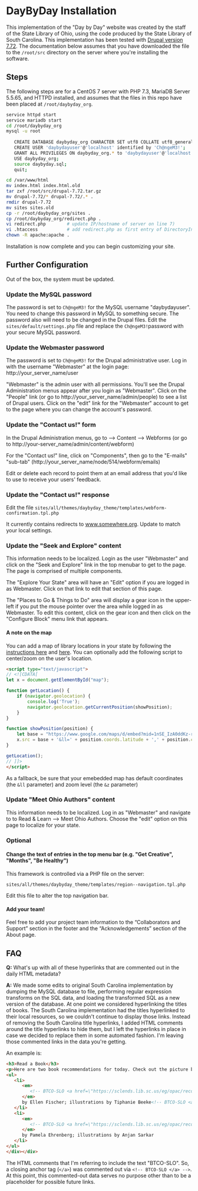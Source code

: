 # DayByDay Installation

This implementation of the "Day by Day" website was created by the staff of the State Library of Ohio, using the code produced by the State Library of South Carolina. This implementation has been tested with [Drupal version 7.72](https://ftp.drupal.org/files/projects/drupal-7.72.tar.gz). The documentation below assumes that you have downloaded the file to the <code>/root/src</code> directory on the server where you're installing the software.

## Steps
The following steps are for a CentOS 7 server with PHP 7.3, MariaDB Server 5.5.65, and HTTPD installed, and assumes that the files in this repo have been placed at <code>/root/daybyday_org</code>.

```sh
service httpd start
service mariadb start
cd /root/daybyday_org
mysql -u root
           
   CREATE DATABASE daybyday_org CHARACTER SET utf8 COLLATE utf8_general_ci;
   CREATE USER 'daybydayuser'@'localhost' identified by 'Ch@ngeM3!';
   GRANT ALL PRIVILEGES ON daybyday_org.* to 'daybydayuser'@'localhost';
   USE daybyday_org;
   source daybyday.sql;
   quit;

cd /var/www/html
mv index.html index.html.old
tar zxf /root/src/drupal-7.72.tar.gz
mv drupal-7.72/* drupal-7.72/.* .
rmdir drupal-7.72
mv sites sites.old
cp -r /root/daybyday_org/sites .
cp /root/daybyday_org/redirect.php .
vi redirect.php        # update IP/hostname of server on line 7)
vi .htaccess           # add redirect.php as first entry of DirectoryIndex stanza
chown -R apache:apache .
```

Installation is now complete and you can begin customizing your site.


## Further Configuration
Out of the box, the system must be updated.


### Update the MySQL password
The password is set to <code>Ch@ngeM3!</code> for the MySQL username "daybydayuser".  You need to change this password in MySQL to something secure. The password also will need to be changed in the Drupal files.  Edit the <code>sites/default/settings.php</code> file and replace the <code>Ch@ngeM3!</code>password with your secure MySQL password.


### Update the Webmaster password
The password is set to <code>Ch@ngeM3!</code> for the Drupal administrative user. Log in with the username "Webmaster" at the login page:  http://your_server_name/user

"Webmaster" is the admin user with all permissions.  You'll see the Drupal Administration menus appear after you login as "Webmaster". Click on the "People" link (or go to http://your_server_name/admin/people) to see a list of Drupal users.  Click on the "edit" link for the "Webmaster" account to get to the page where you can change the account's password.


### Update the "Contact us!" form
In the Drupal Administration menus, go to --> Content --> Webforms (or go to http://your-server_name/admin/content/webform)

For the "Contact us!" line, click on "Components", then go to the "E-mails" "sub-tab" (http://your_server_name/node/514/webform/emails)

Edit or delete each record to point them at an email address that you'd like to use to receive your users' feedback.


### Update the "Contact us!" response
Edit the file <code>sites/all/themes/daybyday_theme/templates/webform-confirmation.tpl.php</code>

It currently contains redirects to www.somewhere.org. Update to match your local settings.

### Update the "Seek and Explore" content
This information needs to be localized.  Login as the user "Webmaster" and click on the "Seek and Explore" link in the top menubar to get to the page. The page is comprised of multiple components.

The "Explore Your State" area will have an "Edit" option if you are logged in as Webmaster.  Click on that link to edit that section of this page.

The "Places to Go & Things to Do" area will display a gear icon in the upper-left if you put the mouse pointer over the area while logged in as Webmaster.  To edit this content, click on the gear icon and then click on the "Configure Block" menu link that appears.

#### A note on the map
You can add a map of library locations in your state by following the [instructions here](https://support.google.com/mymaps/answer/3024454?hl=en&amp%3Bref_topic=3188329) and [here](https://www.google.com/earth/outreach/learn/visualize-your-data-on-a-custom-map-using-google-my-maps/#let-s-get-started-0).
You can optionally add the following script to center/zoom on the user's location.

```html
<script type="text/javascript">
// <![CDATA[
let x = document.getElementById("map");

function getLocation() {
    if (navigator.geolocation) {
        console.log('True');
        navigator.geolocation.getCurrentPosition(showPosition);
    }
}

function showPosition(position) {
    let base = "https://www.google.com/maps/d/embed?mid=1nSE_IzA0ddKz-rhqVCS9a4jg_fqwavA-";
    x.src = base + '&ll=' + position.coords.latitude + ',' + position.coords.longitude + '&z=10';
}

getLocation();
// ]]>
</script>
```

As a fallback, be sure that your emebedded map has default coordinates (the <code>&ll</code> parameter) and zoom level (the <code>&z</code> parameter)

### Update "Meet Ohio Authors" content
This information needs to be localized. Log in as "Webmaster" and navigate to to Read & Learn --> Meet Ohio Authors. Choose the "edit" option on this page to localize for your state.


### Optional
#### Change the text of entries in the top menu bar (e.g. "Get Creative", "Months", "Be Healthy")
This framework is controlled via a PHP file on the server:

<code>sites/all/themes/daybyday_theme/templates/region--navigation.tpl.php</code>

Edit this file to alter the top navigation bar.

#### Add your team!
Feel free to add your project team information to the “Collaborators and Support” section in the footer and the “Acknowledgements” section of the About page.

## FAQ
**Q:**  What's up with all of these hyperlinks that are commented out in the daily HTML metadata?

**A:**  We made some edits to original South Carolina implementation by dumping the MySQL database to file, performing regular expression transforms on the SQL data, and loading the transformed SQL as a new version of the database. At one point we considered hyperlinking the titles of books.  The South Carolina implementation had the titles hyperlinked to their local resources, so we couldn't continue to display those links.  Instead of removing the South Carolina title hyperlinks, I added HTML comments around the title hyperlinks to hide them, but I left the hyperlinks in place in case we decided to replace them in some automated fashion.  I'm leaving those commented links in the data you're getting.

An example is:

```html
<h3>Read a Book</h3>
<p>Here are two book recommendations for today. Check out the picture book collection at your local library, where there are lots of books to choose from! <a href=\"/places-in-oh\">Find nearby libraries.</a></p>
<ul>
   <li>
      <em>
         <!-- BTCO-SLO <a href=\"https://sclends.lib.sc.us/eg/opac/record/2651963?locg=1\"> --><strong>Latke, The Lucky Dog</strong> <!-- BTCO-SLO </a> -->
      </em>
      by Ellen Fischer; illustrations by Tiphanie Beeke<!-- BTCO-SLO <a href=\"https://sclends.lib.sc.us/eg/opac/record/881759?locg=1\"> --><strong></strong> <!-- BTCO-SLO </a> -->
   </li>
   <li>
      <em>
         <!-- BTCO-SLO <a href=\"https://sclends.lib.sc.us/eg/opac/record/2831214?locg=1\"> --><strong>Queen of the Hanukkah Dosas</strong> <!-- BTCO-SLO </a> -->
      </em>
      by Pamela Ehrenberg; illustrations by Anjan Sarkar
   </li>
</ul>
</div></div>
```
    
The HTML comments that I'm referring to include the text "BTCO-SLO".  So, a closing anchor tag (`</a>`) was commented out via `<!-- BTCO-SLO </a> -->`. At this point, this commented-out data serves no purpose other than to be a placeholder for possible future links.
